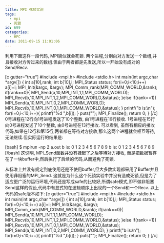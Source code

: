 ```yaml
---
title: MPI 死锁实验
tags:
  - mpi
  - 死锁
id: 699
categories:
  - HPC
date: 2011-09-15 11:01:06
---
```


利用下面这样一段代码, MPI貌似就会死锁. 两个进程,分别向对方发送一个数组,并且接收对方传过来的数组.但由于两者都是先发送,所以一开始没有成对的Send/Recv.

[c gutter="true"]
#include &lt;mpi.h&gt;
#include &lt;stdio.h&gt;
int main(int argc,char *argv[])
{
	int a[10],rank;
	int b[10],i;
	MPI_Status status;
	for(i=0;i&lt;10;i++) a[i]=i;
	MPI_Init(&amp;argc, &amp;argv);
	MPI_Comm_rank(MPI_COMM_WORLD,&amp;rank);
	if(rank==0){
		MPI_Send(a,10,MPI_INT,1,1,MPI_COMM_WORLD);
		MPI_Recv(b,10,MPI_INT,1,2,MPI_COMM_WORLD,&amp;status);
	}else if(rank==1){
		MPI_Send(a,10,MPI_INT,0,2,MPI_COMM_WORLD);
		MPI_Recv(b,10,MPI_INT,0,1,MPI_COMM_WORLD,&amp;status);
	}
	printf(&quot;b is:\n&quot;);
	for(i=0;i&lt;10;i++){
		printf(&quot;%d &quot;,b[i]);
	}
	puts(&quot;&quot;);
	MPI_Finalize();
	return 0;
}
[/c]
0号进程在12行向1号进程发送了10个整数, 由1号进程在16行接收.
1号进程在15行向0号进程发送了10个整数, 由0号进程在13行接收.
可以看到, 虽然有相应的接收代码,如果在12行和第15行,两者都在等待对方接收,那么这两个进程就会相互等待,无法继续.但实际运行的结果是:

[bash]
$ mpirun -np 2 a.out
b is:
0 1 2 3 4 5 6 7 8 9 
b is:
0 1 2 3 4 5 6 7 8 9 
[/bash]
这说明, MPI_Send函数并没有挂起了之后等待对方接收, 而是把数据暂存在了一块buffer中,然后执行了后续的代码,从而避免了死锁.

从标准上并没有规定到底使用还是不使用buffer,但大多数实现都采用了Buffer并且使用非阻塞的MPI_Send. 这就是为什么这个死锁实验中并没有造成死锁,但是为了适应更广泛的运行环境,代码还是写成safe的比较好,所谓safe模式,即不做非阻塞Send这样的假设,代码中有显式的在逻辑顺序上出现的一个Send和一个Recv. 以上代码的safe版本如下:
[c gutter="true"]
#include &lt;mpi.h&gt;
#include &lt;stdio.h&gt;
int main(int argc,char *argv[])
{
	int a[10],rank;
	int b[10],i;
	MPI_Status status;
	for(i=0;i&lt;10;i++) a[i]=i;
	MPI_Init(&amp;argc, &amp;argv);
	MPI_Comm_rank(MPI_COMM_WORLD,&amp;rank);
	if(rank==0){
		MPI_Send(a,10,MPI_INT,1,1,MPI_COMM_WORLD);
		MPI_Recv(b,10,MPI_INT,1,2,MPI_COMM_WORLD,&amp;status);
	}else if(rank==1){
		MPI_Recv(b,10,MPI_INT,0,1,MPI_COMM_WORLD,&amp;status);
		MPI_Send(a,10,MPI_INT,0,2,MPI_COMM_WORLD);
	}
	printf(&quot;b is:\n&quot;);
	for(i=0;i&lt;10;i++){
		printf(&quot;%d &quot;,b[i]);
	}
	puts(&quot;&quot;);
	MPI_Finalize();
	return 0;
}
[/c]
